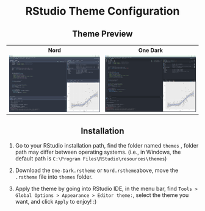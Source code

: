 <h1 align="center">RStudio Theme Configuration</h1>

<h2 align="center">Theme Preview</h2>

<div align="center">
<table>
  <tr>
    <th>Nord</th>
    <th>One Dark</th>
  </tr>
  <tr>
    <td><img src="/RStudio%20Themes/README.assets/Nord%20Theme%20Preview.png" width="500" /></td>
    <td><img src="/RStudio%20Themes/README.assets/One-Dark%20Theme%20Preview.png" width="500" /></td>
  </tr>
</table>
</div>

<h2 align="center">Installation</h2>

1. Go to your RStudio installation path, find the folder named `themes` , folder path may differ between operating systems. (i.e., in Windows, the default path is `C:\Program Files\RStudio\resources\themes`)

2. Download the `One-Dark.rstheme` or `Nord.rstheme`above, move the `.rstheme` file into `themes` folder.

3. Apply the theme by going into RStudio IDE, in the menu bar, find `Tools > Global Options > Appearance > Editor theme:`, select the theme you want, and click `Apply` to enjoy! :)
